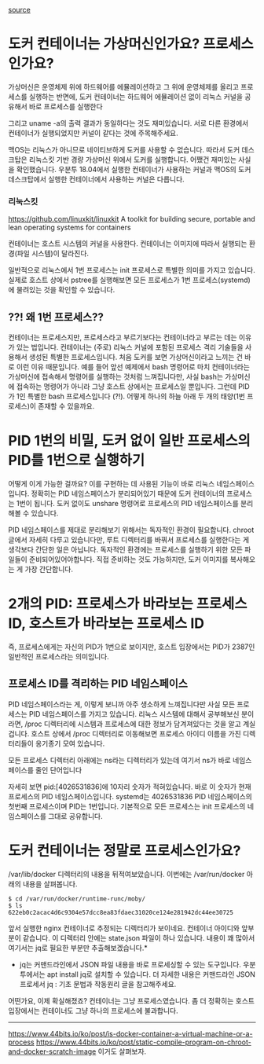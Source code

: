 <a href ='https://www.44bits.io/ko/post/is-docker-container-a-virtual-machine-or-a-process'>source</a>

# 도커 컨테이너는 가상머신인가요? 프로세스인가요?
가상머신은 운영체제 위에 하드웨어를 에뮬레이션하고 그 위에 운영체제를 올리고 프로세스를 실행하는 반면에, 도커 컨테이너는 하드웨어 에뮬레이션 없이 리눅스 커널을 공유해서 바로 프로세스를 실행한다

그리고 uname -a의 출력 결과가 동일하다는 것도 재미있습니다. 서로 다른 환경에서 컨테이너가 실행되었지만 커널이 같다는 것에 주목해주세요.

맥OS는 리눅스가 아니므로 네이티브하게 도커를 사용할 수 없습니다. 따라서 도커 데스크탑은 리눅스킷 기반 경량 가상머신 위에서 도커를 실행합니다. 어쨌건 재미있는 사실을 확인했습니다. 우분투 18.04에서 실행한 컨테이너가 사용하는 커널과 맥OS의 도커 데스크탑에서 실행한 컨테이너에서 사용하는 커널은 다릅니다.

### 리눅스킷
https://github.com/linuxkit/linuxkit
A toolkit for building secure, portable and lean operating systems for containers

컨테이너는 호스트 시스템의 커널을 사용한다.
컨테이너는 이미지에 따라서 실행되는 환경(파일 시스템)이 달라진다.

일반적으로 리눅스에서 1번 프로세스는 init 프로세스로 특별한 의미를 가지고 있습니다. 실제로 호스트 상에서 pstree를 실행해보면 모든 프로세스가 1번 프로세스(systemd)에 물려있는 것을 확인할 수 있습니다.

## ??! 왜 1번 프로세스??
컨테이너는 프로세스지만, 프로세스라고 부르기보다는 컨테이너라고 부르는 데는 이유가 있는 법입니다. 컨테이너는 (주로) 리눅스 커널에 포함된 프로세스 격리 기술들을 사용해서 생성된 특별한 프로세스입니다. 처음 도커를 보면 가상머신이라고 느끼는 건 바로 이런 이유 때문입니다. 예를 들어 앞선 예제에서 bash 명령어로 마치 컨테이너라는 가상머신에 접속해서 명령어를 실행하는 것처럼 느껴집니다만, 사실 bash는 가상머신에 접속하는 명령어가 아니라 그냥 호스트 상에서는 프로세스일 뿐입니다. 그런데 PID가 1인 특별한 bash 프로세스입니다 (?!). 어떻게 하나의 하늘 아래 두 개의 태양(1번 프로세스)이 존재할 수 있을까요.

# PID 1번의 비밀, 도커 없이 일반 프로세스의 PID를 1번으로 실행하기
어떻게 이게 가능한 걸까요? 이를 구현하는 데 사용된 기능이 바로 리눅스 네임스페이스입니다. 정확히는 PID 네임스페이스가 분리되어있기 때문에 도커 컨테이너의 프로세스는 1번이 됩니다. 도커 없이도 unshare 명령어로 프로세스의 PID 네임스페이스를 분리해볼 수 있습니다.

PID 네임스페이스를 제대로 분리해보기 위해서는 독자적인 환경이 필요합니다. chroot 글에서 자세히 다루고 있습니다만, 루트 디렉터리를 바꿔서 프로세스를 실행한다는 게 생각보다 간단한 일은 아닙니다. 독자적인 환경에는 프로세스를 실행하기 위한 모든 파일들이 준비되어있어야합니다. 직접 준비하는 것도 가능하지만, 도커 이미지를 복사해오는 게 가장 간단합니다. 

# 2개의 PID: 프로세스가 바라보는 프로세스 ID, 호스트가 바라보는 프로세스 ID
즉, 프로세스에게는 자신의 PID가 1번으로 보이지만, 호스트 입장에서는 PID가 2387인 일반적인 프로세스라는 의미입니다.

## 프로세스 ID를 격리하는 PID 네임스페이스
PID 네임스페이스라는 게, 이렇게 보니까 아주 생소하게 느껴집니다만 사실 모든 프로세스는 PID 네임스페이스를 가지고 있습니다. 리눅스 시스템에 대해서 공부해보신 분이라면, /proc 디렉터리에 시스템과 프로세스에 대한 정보가 담겨져있다는 것을 알고 계실 겁니다. 호스트 상에서  /proc 디렉터리로 이동해보면 프로세스 아이디 이름을 가진 디렉터리들이 옹기종기 모여 있습니다.

모든 프로세스 디렉터리 아래에는 ns라는 디렉터리가 있는데 여기서 ns가 바로 네임스페이스를 줄인 단어입니다

자세히 보면 pid:[4026531836]에 10자리 숫자가 적혀있습니다. 바로 이 숫자가 현재 프로세스의 PID 네임스페이스입니다. systemd는  4026531836 PID 네임스페이스의 첫번째 프로세스이며 PID는 1번입니다. 기본적으로 모든 프로세스는 init 프로세스의 네임스페이스를 그대로 공유합니다.

# 도커 컨테이너는 정말로 프로세스인가요?
/var/lib/docker 디렉터리의 내용을 뒤적여보았습니다. 이번에는 /var/run/docker 아래의 내용을 살펴봅니다.

    $ cd /var/run/docker/runtime-runc/moby/
    $ ls
    622eb0c2acac4d6c9304e57dcc8ea83fdaec31020ce124e281942dc44ee30725
앞서 실행한 nginx 컨테이너로 추정되는 디렉터리가 보이네요. 컨테이너 아이디와 앞부분이 같습니다. 이 디렉터리 안에는 state.json 파일이 하나 있습니다. 내용이 꽤 많아서 여기서는 jq로 필요한 부분만 추출해보겠습니다.*

* jq는 커맨드라인에서 JSON 파일 내용을 바로 프로세싱할 수 있는 도구입니다. 우분투에서는 apt install jq로 설치할 수 있습니다. 더 자세한 내용은 커맨드라인 JSON 프로세서 jq : 기초 문법과 작동원리 글을 참고해주세요.

어떤가요, 이제 확실해졌죠? 컨테이너는 그냥 프로세스였습니다. 좀 더 정확히는 호스트 입장에서는 컨테이너도 그냥 하나의 프로세스에 불과합니다.

---
https://www.44bits.io/ko/post/is-docker-container-a-virtual-machine-or-a-process
https://www.44bits.io/ko/post/static-compile-program-on-chroot-and-docker-scratch-image
이거도 살펴보자.